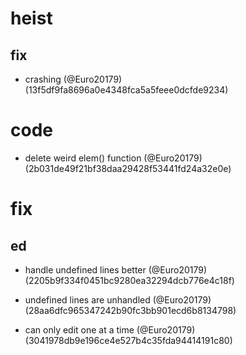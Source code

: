 # heist

## fix

* crashing (@Euro20179) (13f5df9fa8696a0e4348fca5a5feee0dcfde9234)


# code

* delete weird elem() function (@Euro20179) (2b031de49f21bf38daa29428f53441fd24a32e0e)


# fix

## ed

* handle undefined lines better (@Euro20179) (2205b9f334f0451bc9280ea32294dcb776e4c18f)

* undefined lines are unhandled (@Euro20179) (28aa6dfc965347242b90fc3bb901ecd6b8134798)

* can only edit one at a time (@Euro20179) (3041978db9e196ce4e527b4c35fda94414191c80)


